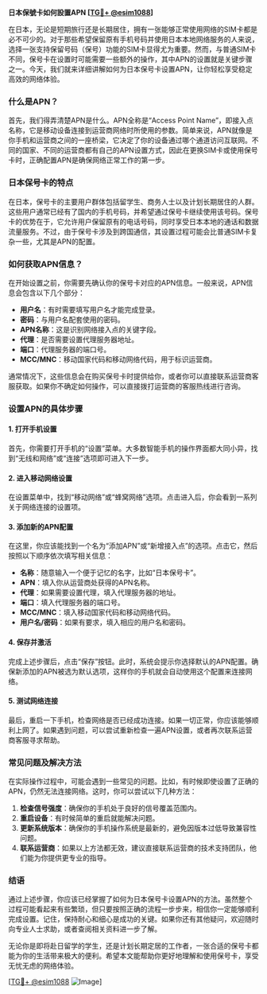 **日本保號卡如何設置APN [[TG💪+ @esim1088](https://t.me/s/esim1088)]**

在日本，无论是短期旅行还是长期居住，拥有一张能够正常使用网络的SIM卡都是必不可少的。对于那些希望保留原有手机号码并使用日本本地网络服务的人来说，选择一张支持保留号码（保号）功能的SIM卡显得尤为重要。然而，与普通SIM卡不同，保号卡在设置时可能需要一些额外的操作，其中APN的设置就是关键步骤之一。今天，我们就来详细讲解如何为日本保号卡设置APN，让你轻松享受稳定高效的网络体验。

### 什么是APN？

首先，我们得弄清楚APN是什么。APN全称是“Access Point Name”，即接入点名称，它是移动设备连接到运营商网络时所使用的参数。简单来说，APN就像是你手机和运营商之间的一座桥梁，它决定了你的设备通过哪个通道访问互联网。不同的国家、不同的运营商都有自己的APN设置方式，因此在更换SIM卡或使用保号卡时，正确配置APN是确保网络正常工作的第一步。

### 日本保号卡的特点

在日本，保号卡的主要用户群体包括留学生、商务人士以及计划长期居住的人群。这些用户通常已经有了国内的手机号码，并希望通过保号卡继续使用该号码。保号卡的优势在于，它允许用户保留原有的电话号码，同时享受日本本地的通话和数据流量服务。不过，由于保号卡涉及到跨国通信，其设置过程可能会比普通SIM卡复杂一些，尤其是APN的配置。

### 如何获取APN信息？

在开始设置之前，你需要先确认你的保号卡对应的APN信息。一般来说，APN信息会包含以下几个部分：

- **用户名**：有时需要填写用户名才能完成登录。
- **密码**：与用户名配套使用的密码。
- **APN名称**：这是识别网络接入点的关键字段。
- **代理**：是否需要设置代理服务器地址。
- **端口**：代理服务器的端口号。
- **MCC/MNC**：移动国家代码和移动网络代码，用于标识运营商。

通常情况下，这些信息会在购买保号卡时提供给你，或者你可以直接联系运营商客服获取。如果你不确定如何操作，可以直接拨打运营商的客服热线进行咨询。

### 设置APN的具体步骤

#### 1. 打开手机设置

首先，你需要打开手机的“设置”菜单。大多数智能手机的操作界面都大同小异，找到“无线和网络”或“连接”选项即可进入下一步。

#### 2. 进入移动网络设置

在设置菜单中，找到“移动网络”或“蜂窝网络”选项。点击进入后，你会看到一系列关于网络连接的设置项。

#### 3. 添加新的APN配置

在这里，你应该能找到一个名为“添加APN”或“新增接入点”的选项。点击它，然后按照以下顺序依次填写相关信息：

- **名称**：随意输入一个便于记忆的名字，比如“日本保号卡”。
- **APN**：填入你从运营商处获得的APN名称。
- **代理**：如果需要设置代理，填入代理服务器的地址。
- **端口**：填入代理服务器的端口号。
- **MCC/MNC**：填入移动国家代码和移动网络代码。
- **用户名/密码**：如果有要求，填入相应的用户名和密码。

#### 4. 保存并激活

完成上述步骤后，点击“保存”按钮。此时，系统会提示你选择默认的APN配置。确保新添加的APN被选为默认选项，这样你的手机就会自动使用这个配置来连接网络。

#### 5. 测试网络连接

最后，重启一下手机，检查网络是否已经成功连接。如果一切正常，你应该能够顺利上网了。如果遇到问题，可以尝试重新检查一遍APN设置，或者再次联系运营商客服寻求帮助。

### 常见问题及解决方法

在实际操作过程中，可能会遇到一些常见的问题。比如，有时候即使设置了正确的APN，仍然无法连接网络。这时，你可以尝试以下几种方法：

1. **检查信号强度**：确保你的手机处于良好的信号覆盖范围内。
2. **重启设备**：有时候简单的重启就能解决问题。
3. **更新系统版本**：确保你的手机操作系统是最新的，避免因版本过低导致兼容性问题。
4. **联系运营商**：如果以上方法都无效，建议直接联系运营商的技术支持团队，他们能为你提供更专业的指导。

### 结语

通过上述步骤，你应该已经掌握了如何为日本保号卡设置APN的方法。虽然整个过程可能看起来有些繁琐，但只要按照正确的流程一步步来，相信你一定能够顺利完成设置。记住，保持耐心和细心是成功的关键。如果你还有其他疑问，欢迎随时向专业人士求助，或者查阅相关资料进一步了解。

无论你是即将赴日留学的学生，还是计划长期定居的工作者，一张合适的保号卡都能为你的生活带来极大的便利。希望本文能帮助你更好地理解和使用保号卡，享受无忧无虑的网络体验。

[[TG💪+ @esim1088](https://t.me/s/esim1088) ![Image](https://i.postimg.cc/4NQfJmqS/Snipaste-2025-05-13-00-14-12.png)]